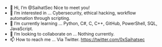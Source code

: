 - 👋 Hi, I’m @SaihatSec
Nice to meet you!
- 👀 I’m interested in ...
Cybersecurity, ethical hacking, workflow automation through scripting.
- 🌱 I’m currently learning ...
Python, C#, C, C++, GitHub, PowerShell, SQL, JavaScript.
- 💞️ I’m looking to collaborate on ...
Nothing currently.
- 📫 How to reach me ...
Via Twitter. https://twitter.com/0xSaihatsec

<!---
SaihatSec/SaihatSec is a ✨ special ✨ repository because its `README.md` (this file) appears on your GitHub profile.
You can click the Preview link to take a look at your changes.
--->
